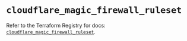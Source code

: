 # `cloudflare_magic_firewall_ruleset`

Refer to the Terraform Registry for docs: [`cloudflare_magic_firewall_ruleset`](https://registry.terraform.io/providers/cloudflare/cloudflare/4.36.0/docs/resources/magic_firewall_ruleset).

